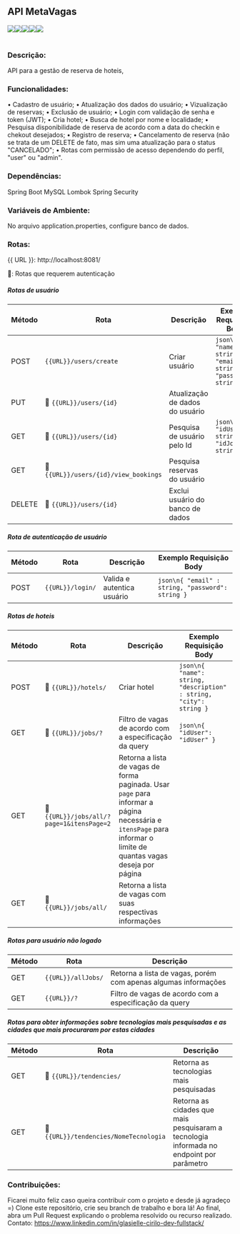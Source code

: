 ## API MetaVagas
<div style="display: flex;"> <br>
<img align="center", src="https://img.shields.io/badge/JavaScript-F7DF1E?style=for-the-badge&logo=javascript&logoColor=black">
<img align="center", src="https://img.shields.io/badge/Node.js-43853D?style=for-the-badge&logo=node.js&logoColor=white">
<img align="center", src="https://img.shields.io/badge/TypeScript-007ACC?style=for-the-badge&logo=typescript&logoColor=white">  
<img align="center", src="https://img.shields.io/badge/MongoDB-4EA94B?style=for-the-badge&logo=mongodb&logoColor=white">
<img align="center", src="https://img.shields.io/badge/json%20web%20tokens-323330?style=for-the-badge&logo=json-web-tokens&logoColor=pink">
<br>
<br>
</div>

### Descrição:
API para a gestão de reserva de hoteis,

### Funcionalidades:
•	Cadastro de usuário;
•	Atualização dos dados do usuário;
•	Vizualização de reservas;
•	Exclusão de usuário;
•	Login com validação de senha e token (JWT);
•	Cria hotel;
•	Busca de hotel por nome e localidade;
•	Pesquisa disponibilidade de reserva de acordo com a data do checkin e chekout desejados;
•	Registro de reserva;
•	Cancelamento de reserva (não se trata de um DELETE de fato, mas sim uma atualização para o status "CANCELADO";
•	Rotas com permissão de acesso dependendo do perfil, "user" ou "admin".

### Dependências:
Spring Boot
MySQL
Lombok
Spring Security

### Variáveis de Ambiente:
No arquivo application.properties, configure banco de dados.

### Rotas:
{{ URL }}: http://localhost:8081/

🔐: Rotas que requerem autenticação

##### Rotas de usuário
| Método | Rota                        | Descrição                            | Exemplo Requisição Body                    |
|--------|-----------------------------|-------------------------------------|------------------------------------------|
| POST   | `{{URL}}/users/create`            | Criar usuário                        | `json\n{ "name": string, "email" : string, "password": string }` |
| PUT   | 🔐 `{{URL}}/users/{id}`  | Atualização de dados do usuário     |                |
| GET   | 🔐 `{{URL}}/users/{id}` | Pesquisa de usuário pelo Id         | `json\n{ "idUser": string, "idJob" : string }` |
| GET    | 🔐 `{{URL}}/users/{id}/view_bookings` | Pesquisa reservas do usuário |  |
| DELETE   | 🔐 `{{URL}}/users/{id}` | Exclui usuário do banco de dados         |  |

##### Rota de autenticação de usuário
| Método | Rota             | Descrição                     | Exemplo Requisição Body               |
|--------|------------------|------------------------------|--------------------------------------|
| POST   | `{{URL}}/login/` | Valida e autentica usuário    | `json\n{ "email" : string, "password": string }` |

##### Rotas de hoteis
| Método | Rota                               | Descrição                                                  | Exemplo Requisição Body                                                             |
|--------|------------------------------------|-----------------------------------------------------------|-------------------------------------------------------------------------------------|
| POST   | 🔐 `{{URL}}/hotels/`                    | Criar hotel         | `json\n{ "name": string, "description" : string, "city": string }` |
| GET    | 🔐 `{{URL}}/jobs/?`                   | Filtro de vagas de acordo com a especificação da query    | `json\n{ "idUser": "idUser" }`                                                     |
| GET    | 🔐 `{{URL}}/jobs/all/?page=1&itensPage=2` | Retorna a lista de vagas de forma paginada. Usar `page` para informar a página necessária e `itensPage` para informar o limite de quantas vagas deseja por página | |
| GET    | 🔐 `{{URL}}/jobs/all/`                | Retorna a lista de vagas com suas respectivas informações |                                                                                     |

##### Rotas para usuário não logado
| Método | Rota                        | Descrição                                                  |
|--------|-----------------------------|-----------------------------------------------------------|
| GET    | `{{URL}}/allJobs/`          | Retorna a lista de vagas, porém com apenas algumas informações |
| GET    | `{{URL}}/?`                 | Filtro de vagas de acordo com a especificação da query    |

##### Rotas para obter informações sobre tecnologias mais pesquisadas e as cidades que mais procuraram por estas cidades
| Método | Rota                            | Descrição                                                      |
|--------|---------------------------------|---------------------------------------------------------------|
| GET    | 🔐 `{{URL}}/tendencies/`           | Retorna as tecnologias mais pesquisadas                        |
| GET    | 🔐 `{{URL}}/tendencies/NomeTecnologia` | Retorna as cidades que mais pesquisaram a tecnologia informada no endpoint por parâmetro |

### Contribuições:
Ficarei muito feliz caso queira contribuir com o projeto e desde já agradeço =) Clone este repositório, crie seu branch de trabalho e bora lá!
Ao final, abra um Pull Request explicando o problema resolvido ou recurso realizado.
Contato: https://www.linkedin.com/in/glasielle-cirilo-dev-fullstack/
